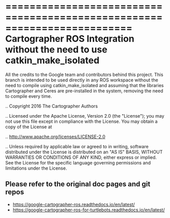 =========================================================================
Cartographer ROS Integration without the need to use catkin_make_isolated
=========================================================================


All the credits to the Google team and contributors behind this project.
This branch is intended to be used directly in any ROS workspace without 
the need to compile using catkin_make_isolated and assuming that the 
libraries Cartographer and Ceres are pre-installed in the system, removing
the need to compile every time.


.. Copyright 2016 The Cartographer Authors

.. Licensed under the Apache License, Version 2.0 (the "License");
   you may not use this file except in compliance with the License.
   You may obtain a copy of the License at

..      http://www.apache.org/licenses/LICENSE-2.0

.. Unless required by applicable law or agreed to in writing, software
   distributed under the License is distributed on an "AS IS" BASIS,
   WITHOUT WARRANTIES OR CONDITIONS OF ANY KIND, either express or implied.
   See the License for the specific language governing permissions and
   limitations under the License.

## Please refer to the original doc pages and git repos

- https://google-cartographer-ros.readthedocs.io/en/latest/
- https://google-cartographer-ros-for-turtlebots.readthedocs.io/en/latest/
